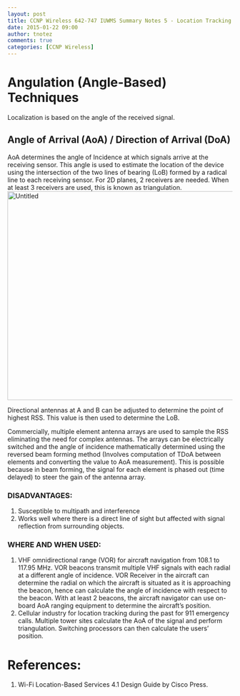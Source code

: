 ```yaml
---
layout: post
title: CCNP Wireless 642-747 IUWMS Summary Notes 5 - Location Tracking Techniques – Angulation (AoA / DoA)
date: 2015-01-22 09:00
author: tnotez
comments: true
categories: [CCNP Wireless]
---
```

<h1>Angulation (Angle-Based) Techniques</h1>

Localization is based on the angle of the received signal.

<h2>Angle of Arrival (AoA) / Direction of Arrival (DoA)</h2>

AoA determines the angle of Incidence at which signals arrive at the receiving sensor. This angle is used to estimate the location of the device using the intersection of the two lines of bearing (LoB) formed by a radical line to each receiving sensor. For 2D planes, 2 receivers are needed. When at least 3 receivers are used, this is known as triangulation.<!--more--><a href="https://littlenerdsdiary.files.wordpress.com/2015/01/untitled2.png"><img class=" size-full wp-image-3708 aligncenter" src="https://littlenerdsdiary.files.wordpress.com/2015/01/untitled2.png" alt="Untitled" width="525" height="468" /></a>

Directional antennas at A and B can be adjusted to determine the point of highest RSS. This value is then used to determine the LoB.

Commercially, multiple element antenna arrays are used to sample the RSS eliminating the need for complex antennas. The arrays can be electrically switched and the angle of incidence mathematically determined using the reversed beam forming method (Involves computation of TDoA between elements and converting the value to AoA measurement). This is possible because in beam forming, the signal for each element is phased out (time delayed) to steer the gain of the antenna array.

<h3>DISADVANTAGES:</h3>

<ol>
    <li>Susceptible to multipath and interference</li>
    <li>Works well where there is a direct line of sight but affected with signal reflection from surrounding objects.</li>
</ol>

<h3>WHERE AND WHEN USED:</h3>

<ol>
    <li>VHF omnidirectional range (VOR) for aircraft navigation from 108.1 to 117.95 MHz. VOR beacons transmit multiple VHF signals with each radial at a different angle of incidence. VOR Receiver in the aircraft can determine the radial on which the aircraft is situated as it is approaching the beacon, hence can calculate the angle of incidence with respect to the beacon. With at least 2 beacons, the aircraft navigator can use on-board AoA ranging equipment to determine the aircraft’s position.</li>
    <li>Cellular industry for location tracking during the past for 911 emergency calls. Multiple tower sites calculate the AoA of the signal and perform triangulation. Switching processors can then calculate the users’ position.</li>
</ol>

<h1>References:</h1>

<ol>
    <li>Wi-Fi Location-Based Services 4.1 Design Guide by Cisco Press.</li>
</ol>
